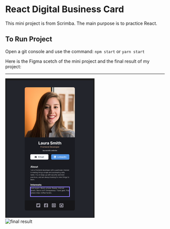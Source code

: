# React Digital Business Card

This mini project is from Scrimba. The main purpose is to practice React.

## To Run Project

Open a git console and use the command: `npm start` or `yarn start`

Here is the Figma scetch of the mini project and the final result of my project:
<br/>
<hr >   
<img src="https://github.com/gusmontoya/Practice-React-CV/blob/main/src/assets/Figma.png" alt="figma scetch" display="flex" flex-direction="column" justify-content="space-between" align-items="center" />
<br />
<img src="https://github.com/gusmontoya/React_Digital_Buisness_Card/blob/main/src/assets/React%20Digital%20Buisness%20Card.png" alt="final result" display="flex" flex-direction="column" justify-content="space-between" align-items="flex-end"/>

